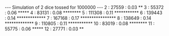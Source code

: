 --- Simulation of 2 dice tossed for 1000000 ---
  2 :    27559 : 0.03 **
  3 :    55372 : 0.06 *****
  4 :    83131 : 0.08 ********
  5 :   111308 : 0.11 ***********
  6 :   139443 : 0.14 *************
  7 :   167168 : 0.17 ****************
  8 :   138649 : 0.14 *************
  9 :   110805 : 0.11 ***********
 10 :    83019 : 0.08 ********
 11 :    55775 : 0.06 *****
 12 :    27771 : 0.03 **

